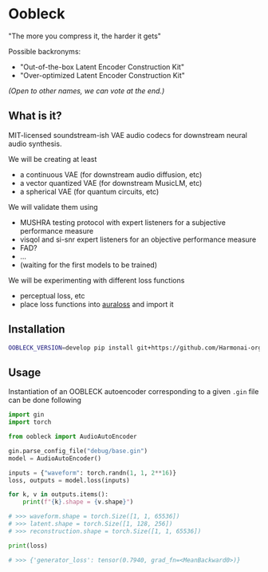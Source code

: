 # Oobleck 
"The more you compress it, the harder it gets"

Possible backronyms:
- "Out-of-the-box Latent Encoder Construction Kit"
- "Over-optimized Latent Encoder Construction Kit"

*(Open to other names, we can vote at the end.)*

## What is it?
MIT-licensed soundstream-ish VAE audio codecs for downstream neural audio synthesis.

We will be creating at least 
-  a continuous VAE (for downstream audio diffusion, etc)
-  a vector quantized VAE (for downstream MusicLM, etc)
-  a spherical VAE (for quantum circuits, etc)

We will validate them using
- MUSHRA testing protocol with expert listeners for a subjective performance measure
- visqol and si-snr expert listeners for an objective performance measure
- FAD?
- ...
- (waiting for the first models to be trained)

We will be experimenting with different loss functions 
- perceptual loss, etc
- place loss functions into [auraloss](https://github.com/csteinmetz1/auraloss) and import it

## Installation

```bash
OOBLECK_VERSION=develop pip install git+https://github.com/Harmonai-org/oobleck.git
```

## Usage

Instantiation of an OOBLECK autoencoder corresponding to a given `.gin` file can be done following 

```python
import gin
import torch

from oobleck import AudioAutoEncoder

gin.parse_config_file("debug/base.gin")
model = AudioAutoEncoder()

inputs = {"waveform": torch.randn(1, 1, 2**16)}
loss, outputs = model.loss(inputs)

for k, v in outputs.items():
    print(f"{k}.shape = {v.shape}")

# >>> waveform.shape = torch.Size([1, 1, 65536])
# >>> latent.shape = torch.Size([1, 128, 256])
# >>> reconstruction.shape = torch.Size([1, 1, 65536])

print(loss)

# >>> {'generator_loss': tensor(0.7940, grad_fn=<MeanBackward0>)}
```
